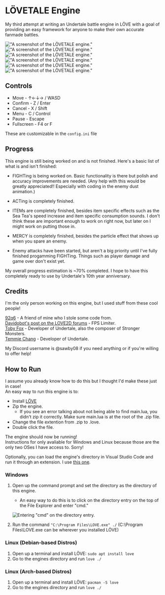 # LÖVETALE Engine
<p>My third attempt at writing an Undertale battle engine in LÖVE with a goal of providing an easy framework for anyone to make their own accurate fanmade battles.</p>

!["A screenshot of the LÖVETALE engine."](./github/screenie1.png "A screenshot of the LÖVETALE engine.")
!["A screenshot of the LÖVETALE engine."](./github/screenie2.png "A screenshot of the LÖVETALE engine.")
!["A screenshot of the LÖVETALE engine."](./github/screenie3.png "A screenshot of the LÖVETALE engine.")
!["A screenshot of the LÖVETALE engine."](./github/screenie4.png "A screenshot of the LÖVETALE engine.")
!["A screenshot of the LÖVETALE engine."](./github/screenie5.png "A screenshot of the LÖVETALE engine.")
!["A screenshot of the LÖVETALE engine."](./github/screenie.gif "A screenshot of the LÖVETALE engine.")

## Controls
- Move - ↑←↓→ / WASD
- Confirm - Z / Enter
- Cancel - X / Shift
- Menu - C / Control
- Pause - Escape
- Fullscreen - F4 or F

These are customizable in the `config.ini` file

## Progress
<p>This engine is still being worked on and is not finished. Here's a basic list of what is and isn't finished:</p>

- FIGHTing is being worked on. Basic functionality is there but polish and accuracy improvements are needed. (Any help with this would be greatly appreciated!! Especially with coding in the enemy dust animation.)

- ACTing is completely finished.

- ITEMs are completely finished, besides item specific effects such as the Sea Tea's speed increase and item specific consumption sounds. I don't think these are important enough to work on right now, but later on I might work on putting those in.

- MERCY is completely finished, besides the particle effect that shows up when you spare an enemy.

- Enemy attacks have been started, but aren't a big priority until I've fully finished progamming FIGHTing. Things such as player damage and game over don't exist yet.

<p>My overall progress estimation is ~70% completed. I hope to have this completely ready to use by Undertale's 10th year anniversary.</p>

## Credits
<p>I'm the only person working on this engine, but I used stuff from these cool people!</p>

[92q6](https://github.com/92q6) - A friend of mine who I stole some code from.<br>
[Davidobot's post on the LOVE2D forums](https://love2d.org/forums/viewtopic.php?p=199030&sid=5e50e42e22e4538ca0f3f7b0717aa2f2#p199030) - FPS Limiter. </br>
[Toby Fox](https://x.com/tobyfox) - Developer of Undertale, also the composer of Stronger Monsters. </br>
[Temmie Chang](https://x.com/tuyoki) - Developer of Undertale. </br>

<p>My Discord username is @sawby08 if you need anything or if you're willing to offer help!</p>

## How to Run
<p>I assume you already know how to do this but I thought I'd make these just in case!<br>An easy way to run this engine is to:</p>

- Install [LÖVE](https://love2d.org/)
- Zip the engine.
    - If you see an error talking about not being able to find main.lua, you didn't zip it correctly. Make sure main.lua is at the root of the .zip file.
- Change the file extention from .zip to .love.
- Double click the file.

<p>The engine should now be running!<br>Instructions for only avaliable for Windows and Linux because those are the only two OSes I have access to. Sorry!</p>

Optionally, you can load the engine's directory in Visual Studio Code and run it through an extension. I use [this one](https://marketplace.visualstudio.com/items?itemName=pixelbyte-studios.pixelbyte-love2d).

### Windows

1. Open up the command prompt and set the directory as the directory of this engine.

    - An easy way to do this is to click on the directory entry on the top of the File Explorer and enter "cmd."

    ![Entering "cmd" on the directory entry.](github/tut1.png)

2. Run the command `"C:\Program Files\LOVE.exe" ./` (C:\Program Files\LOVE.exe can be wherever you installed LÖVE)

### Linux (Debian-based Distros)

1. Open up a terminal and install LÖVE: `sudo apt install love`
2. Go to the engines directory and run `love ./`

### Linux (Arch-based Distros)

1. Open up a terminal and install LÖVE: `pacman -S love`
2. Go to the engines directory and run `love ./`